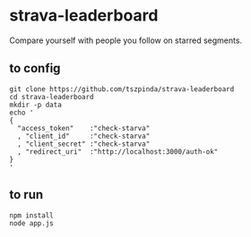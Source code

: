 # strava-leaderboard

Compare yourself with people you follow on starred segments.

## to config
```
git clone https://github.com/tszpinda/strava-leaderboard
cd strava-leaderboard
mkdir -p data
echo '
{                                                                
  "access_token"    :"check-starva"
  , "client_id"     :"check-starva"
  , "client_secret" :"check-starva"
  , "redirect_uri"  :"http://localhost:3000/auth-ok"
}
'
```

## to run
```
npm install
node app.js
```
